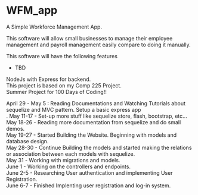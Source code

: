 # WFM_app
A Simple Workforce Management App.


This software will allow small businesses to manage their employee management and payroll management easily compare to doing it manually.<br/>

This software will have the following features
<ul>
    <li>TBD</li>
</ul>

NodeJs with Express for backend.<br/>
This project is based on my Comp 225 Project.<br/>
Summer Project for 100 Days of Coding!!<br/>

April 29 - May 5 : Reading Documentations and Watching Tutorials about sequelize and MVC pattern. Setup a basic express app<br/>.
May 11-17 - Set-up more stuff like sequelize store, flash, bootstrap, etc...<br/>
May 18-26 - Reading more documentation from sequelize and do small demos.<br/>
May 19-27 - Started Building the Website. Beginning with models and database design.<br/>
May 28-30 - Continue Building the models and started making the relations or association between each models with sequelize.<br/>
May 31 - Working with migrations and models.<br/>
June 1 - Working on the controllers and endpoints.<br/>
June 2-5 - Researching User authentication and implementing User Registration.<br/>
June 6-7 - Finished Implenting user registration and log-in system.<br/>